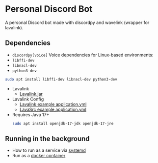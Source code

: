 
# Personal Discord Bot

A personal Discord bot made with discordpy and wavelink (wrapper for lavalink).


## Dependencies
* `discordpy[voice]`
Voice dependencies for Linux-based environments:
* `libffi-dev`
* `libnacl-dev`
* `python3-dev`

```bash
sudo apt install libffi-dev libnacl-dev python3-dev
```

* Lavalink 
    * [Lavalink.jar](https://github.com/lavalink-devs/Lavalink/releases)
* Lavalink Config
    * [Lavalink example application.yml](https://raw.githubusercontent.com/lavalink-devs/Lavalink/master/LavalinkServer/application.yml.example)
    * [LavaSrc example application.yml](https://raw.githubusercontent.com/topi314/LavaSrc/master/application.example.yml)
* Requires Java 17+ 
  ```bash
  sudo apt install openjdk-17-jdk openjdk-17-jre
  ```

## Running in the background
* How to run as a service via [systemd](https://lavalink.dev/configuration/systemd)
* Run as a [docker container](https://lavalink.dev/configuration/docker)



